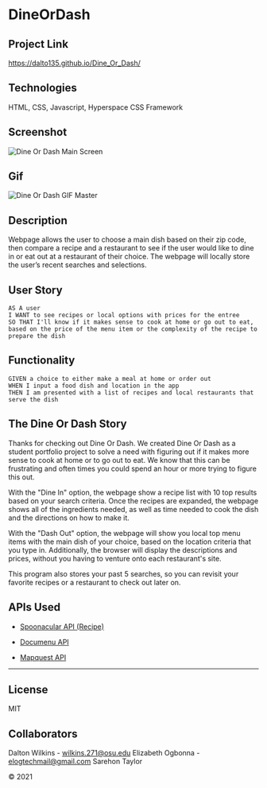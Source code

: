 # DineOrDash

## Project Link
https://dalto135.github.io/Dine_Or_Dash/

## Technologies
HTML, CSS, Javascript, Hyperspace CSS Framework

## Screenshot
![Dine Or Dash Main Screen](https://user-images.githubusercontent.com/74032335/111031288-cc5ec380-83d4-11eb-8e7f-f9de00e43330.PNG)

## Gif
![Dine Or Dash GIF Master](https://user-images.githubusercontent.com/74032335/111031196-42165f80-83d4-11eb-828f-278e7b8efd96.gif)

## Description
Webpage allows the user to choose a main dish based on their zip code,
then compare a recipe and a restaurant to see if the user would like
to dine in or eat out at a restaurant of their choice.
The webpage will locally store the user’s recent searches and selections.

## User Story
```
AS A user
I WANT to see recipes or local options with prices for the entree
SO THAT I'll know if it makes sense to cook at home or go out to eat, based on the price of the menu item or the complexity of the recipe to prepare the dish
```

## Functionality
```
GIVEN a choice to either make a meal at home or order out
WHEN I input a food dish and location in the app
THEN I am presented with a list of recipes and local restaurants that serve the dish
```

## The Dine Or Dash Story
Thanks for checking out Dine Or Dash. We created Dine Or Dash as a student portfolio project to solve a need with figuring out if it makes more sense to cook at home or to go out to eat. We know that this can be frustrating and often times you could spend an hour or more trying to figure this out.

With the "Dine In" option, the webpage show a recipe list with 10 top results based on your search criteria. Once the recipes are expanded, the webpage shows all of the ingredients needed, as well as time needed to cook the dish and the directions on how to make it.

With the "Dash Out" option, the webpage will show you local top menu items with the main dish of your choice, based on the location criteria that you type in. Additionally, the browser will display the descriptions and prices, without you having to venture onto each restaurant's site.

This program also stores your past 5 searches, so you can revisit your favorite recipes or a restaurant to check out later on.


## APIs Used

* [Spoonacular API (Recipe)](https://api.spoonacular.com/recipes/)

* [Documenu API](https://documenu.p.rapidapi.com/menuitems/search/geo?lat=)

* [Mapquest API](https://developer.mapquest.com/documentation/geocoding-api/)

- - -

## License
MIT

## Collaborators
Dalton Wilkins - wilkins.271@osu.edu
Elizabeth Ogbonna - elogtechmail@gmail.com
Sarehon Taylor

© 2021
